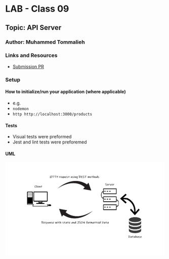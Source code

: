 # LAB - Class 09

## Topic: API Server

### Author: Muhammed Tommalieh

### Links and Resources

- [Submission PR](https://github.com/401-advanced-javascript-tommalieh/api-server/pull/4)

### Setup

#### How to initialize/run your application (where applicable)

- e.g.
- `nodemon`
- `http http://localhost:3000/products`


#### Tests

- Visual tests were preformed
- Jest and lint tests were preforemed

#### UML

![UML](./assets/UML.png)
